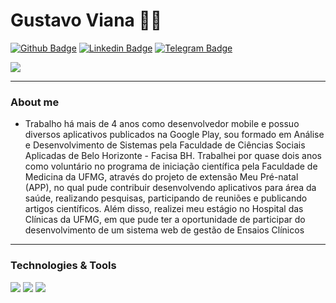 # Gustavo Viana :man_technologist:

[![Github Badge](https://img.shields.io/badge/-Github-000?style=flat-square&logo=Github&logoColor=white&link=https://github.com/gusttavovianna
)](https://github.com/gusttavovianna) 
[![Linkedin Badge](https://img.shields.io/badge/-LinkedIn-blue?style=flat-square&logo=Linkedin&logoColor=white&link=https://www.linkedin.com/in/gsvianna/)](https://www.linkedin.com/in/gsvianna/) 
[![Telegram Badge](https://img.shields.io/badge/-Telegram-white?style=flat-square&logo=Telegram&logoColor=white&link=https://t.me/gusttavovianna)](https://t.me/gusttavovianna)

<a href="https://github.com/gusttavovianna/gusttavovianna">
  <img align="center" src="https://github-readme-stats.vercel.app/api?username=DeividWillyan&show_icons=true&line_height=27&count_private=true&title_color=ffffff&text_color=c9cacc&icon_color=9400D3&bg_color=1d1f21&hide=contribs,issues,prs"/>
</a>

---

### About me

- Trabalho há mais de 4 anos como desenvolvedor mobile e possuo diversos aplicativos publicados na Google Play, sou formado em Análise e Desenvolvimento de Sistemas pela Faculdade de Ciências Sociais Aplicadas de Belo Horizonte - Facisa BH. Trabalhei por quase dois anos como voluntário no programa de iniciação científica pela Faculdade de Medicina da UFMG, através do projeto de extensão Meu Pré-natal (APP), no qual pude contribuir desenvolvendo aplicativos para área da saúde, realizando pesquisas, participando de reuniões e publicando artigos científicos. Além disso, realizei meu estágio no Hospital das Clínicas da UFMG, em que pude ter a oportunidade de participar do desenvolvimento de um sistema web de gestão de Ensaios Clínicos


---
### Technologies & Tools

![](https://img.shields.io/badge/Code-Flutter-informational?style=flat&logo=flutter&logoColor=white&color=9400D3)
![](https://img.shields.io/badge/Code-Swift-informational?style=flat&logo=swift&logoColor=white&color=9400D3)
![](https://img.shields.io/badge/Code-Java-informational?style=flat&logo=java&logoColor=white&color=9400D3)
